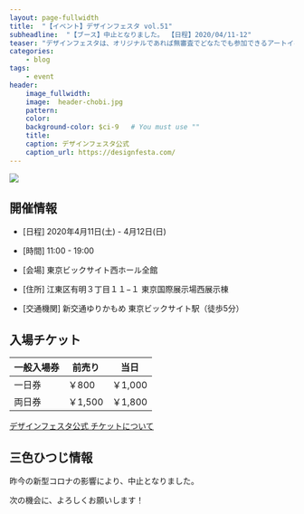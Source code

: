 ```yaml
---
layout: page-fullwidth
title:  "【イベント】デザインフェスタ vol.51"
subheadline:  "【ブース】中止となりました。 【日程】2020/04/11-12"
teaser: "デザインフェスタは、オリジナルであれば無審査でどなたでも参加できるアートイベントです。"
categories:
    - blog
tags:
    - event
header:
    image_fullwidth:
    image:  header-chobi.jpg
    pattern:
    color:
    background-color: $ci-9   # You must use ""
    title:
    caption: デザインフェスタ公式
    caption_url: https://designfesta.com/
---
```


![](https://lh3.googleusercontent.com/mez3SVRre5ZSa9obXY4WHngLhnocE6vA6qi4wjNhS-NlFpqddsgxnTYi-T2xVrcv94wW0f0pL6Cg8G-1-vtNh46xZdQNLv_6WZpHtwmjCcTgySLbsl7umyGdN7if4nCQD-OT3xn-4c0THsryUx02fGR9DoWPVVGRg05s2vi99xCPHIjuNmfj4B9EWXam5OrKqfCFKZMEuaEI299vU00otw3d6f7trQnIsMkDA6YL8F-2fQmL-crAbd9vyZMyGA2V78n9QUfHHCWmpxIpcxbcI0JJe90KaKcxr0Z904sb9g8jDUUOI2c89eSCxBT7KqrorzNik4Sb0lB2EoN4Wa303tkL2FZTUWJZ0ug3gEXzZkA_ArWCVJNhVuSVkg9hi8zWhUhunyiJqcBHG0nTmlTXgM1M4DZMpTblopu1cnTj3zTaO5H9i_cfTmrUJNczgiUCfKfK_onKhmoMi_dGURhiifJIi8UD-lLLRJ3pLMQlZ1Lq55nVZo-ZZxyG8VVmbbQ3WbAI3tmv68Y-ZfggGGkQbTTan0pmIi2CxlyPQRIe4qRSszeixtF9geaxUn7_35KUfaJs-dKockSAZc7JLOm-a3e5q9scFBn_J8Od3IKbvz6rp0v0JO4Eh0YLj0t7uzutvLa95-0_gMzL7EStsuRCFGadUSexsnYwbKfCpFiSlhjr_HHCVgyD39Isl6cvU9YC3FmhK6S_mnbZOldwhRk4OPI=w602-h470-no?authuser=2)

## 開催情報

* [日程] 2020年4月11日(土) - 4月12日(日) 

* [時間] 11:00 - 19:00 

* [会場] 東京ビックサイト西ホール全館

* [住所] 江東区有明３丁目１１−１ 東京国際展示場西展示棟

* [交通機関] 新交通ゆりかもめ 東京ビックサイト駅（徒歩5分）

## 入場チケット

|一般入場券|前売り|当日|
|---|---|---|
|一日券|￥800|￥1,000|
|両日券|￥1,500|￥1,800|

[デザインフェスタ公式 チケットについて](https://designfesta.com/about-ticket/)

## 三色ひつじ情報

昨今の新型コロナの影響により、中止となりました。

次の機会に、よろしくお願いします！